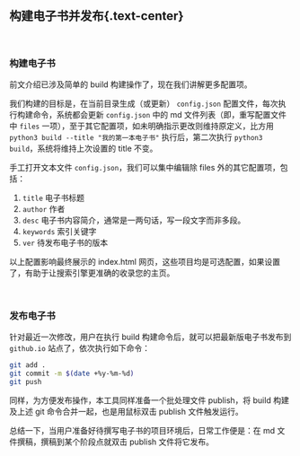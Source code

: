 构建电子书并发布{.text-center}
---------------------------

&nbsp;

### 构建电子书

前文介绍已涉及简单的 build 构建操作了，现在我们讲解更多配置项。
 
我们构建的目标是，在当前目录生成（或更新） `config.json` 配置文件，每次执行构建命令，系统都会更新 `config.json` 中的  md 文件列表（即，重写配置文件中 `files` 一项），至于其它配置项，如未明确指示更改则维持原定义，比方用 `python3 build --title "我的第一本电子书"` 执行后，第二次执行 `python3 build`，系统将维持上次设置的 title 不变。

手工打开文本文件 `config.json`，我们可以集中编辑除 files 外的其它配置项，包括：

1. `title` 电子书标题
2. `author` 作者
3. `desc` 电子书内容简介，通常是一两句话，写一段文字而非多段。
4. `keywords` 索引关键字
5. `ver` 待发布电子书的版本

以上配置影响最终展示的 index.html 网页，这些项目均是可选配置，如果设置了，有助于让搜索引擎更准确的收录您的主页。

&nbsp;

### 发布电子书

针对最近一次修改，用户在执行 build 构建命令后，就可以把最新版电子书发布到 `github.io` 站点了，依次执行如下命令：

``` bash
git add .
git commit -m $(date +%y-%m-%d)
git push
```

同样，为方便发布操作，本工具同样准备一个批处理文件 publish，将 build 构建及上述 git 命令合并一起，也是用鼠标双击 publish 文件触发运行。

总结一下，当用户准备好待撰写电子书的项目环境后，日常工作便是：在 md 文件撰稿，撰稿到某个阶段点就双击 publish 文件将它发布。
